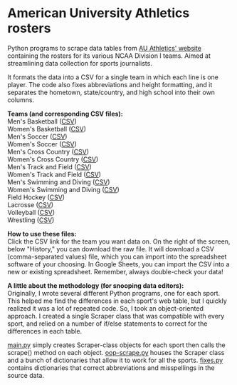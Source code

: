 # American University Athletics rosters

Python programs to scrape data tables from [AU Athletics' website](https://aueagles.com/) containing the rosters for its various NCAA Division I teams. Aimed at streamlining data collection for sports journalists.

It formats the data into a CSV for a single team in which each line is one player. The code also fixes abbreviations and height formatting, and it separates the hometown, state/country, and high school into their own columns.

**Teams (and corresponding CSV files):**\
Men's Basketball ([CSV](CSVs/aueagles-mbb-roster.csv))\
Women's Basketball ([CSV](CSVs/aueagles-wbb-roster.csv))\
Men's Soccer ([CSV](CSVs/aueagles-msoc-roster.csv))\
Women's Soccer ([CSV](CSVs/aueagles-wsoc-roster.csv))\
Men's Cross Country ([CSV](CSVs/aueagles-mxc-roster.csv))\
Women's Cross Country ([CSV](CSVs/aueagles-wxc-roster.csv))\
Men's Track and Field ([CSV](CSVs/aueagles-mtf-roster.csv))\
Women's Track and Field ([CSV](CSVs/aueagles-wtf-roster.csv))\
Men's Swimming and Diving ([CSV](CSVs/aueagles-mswim-roster.csv))\
Women's Swimming and Diving ([CSV](CSVs/aueagles-wswim-roster.csv))\
Field Hockey ([CSV](CSVs/aueagles-fh-roster.csv))\
Lacrosse ([CSV](CSVs/aueagles-lax-roster.csv))\
Volleyball ([CSV](CSVs/aueagles-vb-roster.csv))\
Wrestling ([CSV](CSVs/aueagles-wrestling-roster.csv))

**How to use these files:**\
Click the CSV link for the team you want data on. On the right of the screen, below "History," you can download the raw file. It will download a CSV (comma-separated values) file, which you can import into the spreadsheet software of your choosing. In Google Sheets, you can import the CSV into a new or existing spreadsheet. Remember, always double-check your data!

**A little about the methodology (for snooping data editors):**\
Originally, I wrote several different Python programs, one for each sport. This helped me find the differences in each sport's web table, but I quickly realized it was a lot of repeated code. So, I took an object-oriented approach. I created a single Scraper class that was compatible with every sport, and relied on a number of if/else statements to correct for the differences in each table.

[main.py](main.py) simply creates Scraper-class objects for each sport then calls the scrape() method on each object. [oop-scrape.py](oop-scrape.py) houses the Scraper class and a bunch of dictionaries that allow it to work for all the sports. [fixes.py](fixes.py) contains dictionaries that correct abbreviations and misspellings in the source data.
